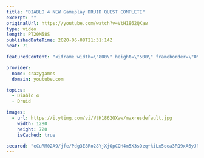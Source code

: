 ```yaml
---
title: "DIABLO 4 NEW Gameplay DRUID QUEST COMPLETE"
excerpt: ""
originalUrl: https://youtube.com/watch?v=VtH1862QXaw
type: video
length: PT20M58S
publishedDateTime: 2020-06-08T21:31:14Z
heat: 71

featuredContent: "<iframe width=\"800\" height=\"500\" frameborder=\"0\" src=\"https://www.youtube.com/embed/VtH1862QXaw\" allow=\"accelerometer; autoplay; encrypted-media; gyroscope; picture-in-picture\" allowfullscreen></iframe>"

provider:
  name: crazygames
  domain: youtube.com

topics:
  - Diablo 4
  - Druid

images:
  - url: https://i.ytimg.com/vi/VtH1862QXaw/maxresdefault.jpg
    width: 1280
    height: 720
    isCached: true

secured: "eCuRM02A9/jfe/Pdg3E8Ro28YjXjOpCQH4m5X3sQzq+kiLx5oea3RQ9xA6yJNueMubwyqQ9BtqteuFvJwX+EcfikDx+kDNHIkuPZhl2Y4RMOu0Lzly71ZFlMkRH1qIAH2HkaBOXhz8OAyNVeojkmM3RFUYgeBZBQ4pZsGejo1fROYtONSQHqrPfOJBPmHZRczHrdosSkQ+rbtxZhw71Hdug9py7n0Iz17f3YjSEwqrckk9HimB1Mhe0vYuB2jhVFTFFqO05YlB3t53O+OV1OkvuuwvJWr2V5+BTOSlGxp6rCmKqKsLdwvUp3wroz+Fq67crxf2GC4FKzkEq2N2ZrCt46a2au0GRMClgA9MCcOkH8YyR9zT4eDOYAzpl6Qzy0z3RF/hDBvgIqNTBd5L4MaA2rSHedI52xoPsFZRHrVWQ=;vwjDs0UBwNnhFO4pMt+1Hw=="
---
```


